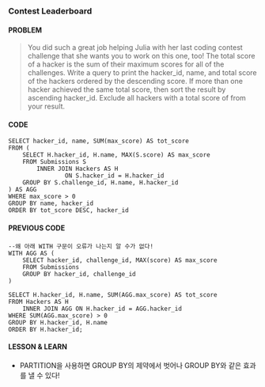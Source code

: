 ### **Contest Leaderboard**

#### **PROBLEM**
> You did such a great job helping Julia with her last coding contest challenge that she wants you to work on this one, too!
The total score of a hacker is the sum of their maximum scores for all of the challenges. Write a query to print the hacker_id, name, and total score of the hackers ordered by the descending score. If more than one hacker achieved the same total score, then sort the result by ascending hacker_id. Exclude all hackers with a total score of  from your result.

#### **CODE**
```MySQL
SELECT hacker_id, name, SUM(max_score) AS tot_score
FROM (
    SELECT H.hacker_id, H.name, MAX(S.score) AS max_score
    FROM Submissions S
        INNER JOIN Hackers AS H
                ON S.hacker_id = H.hacker_id
    GROUP BY S.challenge_id, H.name, H.hacker_id
) AS AGG
WHERE max_score > 0
GROUP BY name, hacker_id
ORDER BY tot_score DESC, hacker_id
```

#### **PREVIOUS CODE**
```MySQL
--왜 아래 WITH 구문이 오류가 나는지 알 수가 없다!
WITH AGG AS (
    SELECT hacker_id, challenge_id, MAX(score) AS max_score
    FROM Submissions
    GROUP BY hacker_id, challenge_id
)

SELECT H.hacker_id, H.name, SUM(AGG.max_score) AS tot_score
FROM Hackers AS H
    INNER JOIN AGG ON H.hacker_id = AGG.hacker_id
WHERE SUM(AGG.max_score) > 0 
GROUP BY H.hacker_id, H.name
ORDER BY H.hacker_id;
```

#### **LESSON & LEARN**

* PARTITION을 사용하면 GROUP BY의 제약에서 벗어나 GROUP BY와 같은 효과를 낼 수 있다!